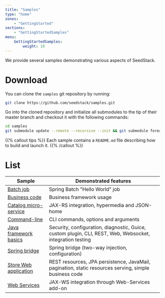 ```yaml
---
title: "Samples"
type: "home"
zones:
    - "GettingStarted"
sections:
    - "GettingStartedSamples"
menu:
    GettingStartedSamples:
        weight: 10
---
```


We provide several samples demonstrating various aspects of SeedStack. 

# Download

You can clone the `samples` git repository by running:
 
```sh
git clone https://github.com/seedstack/samples.git
```

Go into the cloned repository and initialize all submodules to the tip of their master branch and checkout it with the following commands:

```sh
cd samples
git submodule update --remote --recursive --init && git submodule foreach --recursive git checkout master
```

{{% callout tips %}}
Each sample contains a `README.md` file describing how to build and launch it. 
{{% /callout %}} 

# List


| Sample | Demonstrated features |
|---|---|
| [Batch job](https://github.com/seedstack/samples/tree/master/batch) | Spring Batch "Hello World" job |
| [Business code](https://github.com/seedstack/samples/tree/master/business) | Business framework usage |
| [Catalog micro-service](https://github.com/seedstack/catalog-microservice-sample/tree/master) | JAX-RS integration, hypermedia and JSON-home |
| [Command-line](https://github.com/seedstack/samples/tree/master/cli) | CLI commands, options and arguments |
| [Java framework basics](https://github.com/seedstack/samples/tree/master/seed) | Security, configuration, diagnostic, Guice, custom plugin, CLI, REST, Web, Websocket, integration testing |
| [Spring bridge](https://github.com/seedstack/samples/tree/master/spring-bridge) | Spring bridge (two-way injection, configuration) |
| [Store Web application](https://github.com/seedstack/store-webapp-sample/tree/master) | REST resources, JPA persistence, JavaMail, pagination, static resources serving, simple business code |
| [Web Services](https://github.com/seedstack/web-services-sample/tree/master) | JAX-WS integration through Web-Services add-on |
